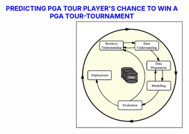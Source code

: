 <div>
<h1 style='color:blue;font-size:18px;text-align: center;'>
 PREDICTING PGA TOUR PLAYER'S CHANCE TO WIN A PGA TOUR-TOURNAMENT
<img src="images/Figure1_CRISP_DM_Model.jpeg" border-radius= 50% width="300px" height="300px" align="right">
</h1>
</div>
